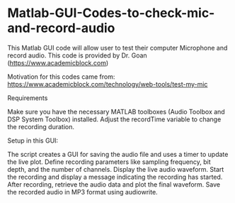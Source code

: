 # Matlab-GUI-Codes-to-check-mic-and-record-audio
This Matlab GUI code will allow user to test their computer Microphone and record audio. 
This code is provided by Dr. Goan (https://www.academicblock.com)

Motivation for this codes came from: https://www.academicblock.com/technology/web-tools/test-my-mic



Requirements

Make sure you have the necessary MATLAB toolboxes (Audio Toolbox and DSP System Toolbox) installed.
Adjust the recordTime variable to change the recording duration.
  

Setup in this GUI:

The script creates a GUI for saving the audio file and uses a timer to update the live plot.
Define recording parameters like sampling frequency, bit depth, and the number of channels.
Display the live audio waveform.
Start the recording and display a message indicating the recording has started.
After recording, retrieve the audio data and plot the final waveform.
Save the recorded audio in MP3 format using audiowrite.
    

   
    
